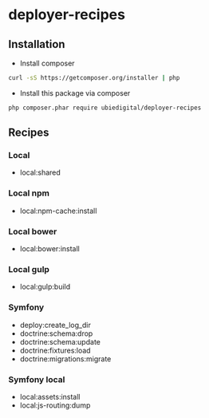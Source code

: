 # deployer-recipes

## Installation
* Install composer
```bash
curl -sS https://getcomposer.org/installer | php
```
* Install this package via composer
```bash
php composer.phar require ubiedigital/deployer-recipes
```

## Recipes

### Local
* local:shared

### Local npm 
* local:npm-cache:install

### Local bower
* local:bower:install

### Local gulp
* local:gulp:build

### Symfony
* deploy:create_log_dir
* doctrine:schema:drop
* doctrine:schema:update
* doctrine:fixtures:load
* doctrine:migrations:migrate

### Symfony local
* local:assets:install
* local:js-routing:dump
